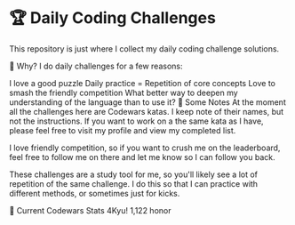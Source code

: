 # 🏆 Daily Coding Challenges
This repository is just where I collect my daily coding challenge solutions.

🤔 Why?
I do daily challenges for a few reasons:

I love a good puzzle
Daily practice = Repetition of core concepts
Love to smash the friendly competition
What better way to deepen my understanding of the language than to use it?
📓 Some Notes
At the moment all the challenges here are Codewars katas. I keep note of their names, but not the instructions. If you want to work on a the same kata as I have, please feel free to visit my profile and view my completed list.

I love friendly competition, so if you want to crush me on the leaderboard, feel free to follow me on there and let me know so I can follow you back.

These challenges are a study tool for me, so you'll likely see a lot of repetition of the same challenge. I do this so that I can practice with different methods, or sometimes just for kicks.

🏅 Current Codewars Stats
4Kyu! 1,122 honor
